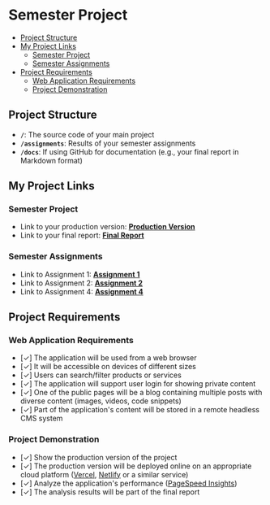 # Semester Project <!-- omit in toc -->

- [Project Structure](#project-structure)
- [My Project Links](#my-project-links)
  - [Semester Project](#semester-project)
  - [Semester Assignments](#semester-assignments)
- [Project Requirements](#project-requirements)
  - [Web Application Requirements](#web-application-requirements)
  - [Project Demonstration](#project-demonstration)

## Project Structure

- **`/`**: The source code of your main project
- **`/assignments`**: Results of your semester assignments
- **`/docs`**: If using GitHub for documentation (e.g., your final report in Markdown format)

## My Project Links

### Semester Project

- Link to your production version: [**Production Version**](https://hci-project-l5h7alabx-iva-pleics-projects.vercel.app/) 
- Link to your final report: [**Final Report**](https://www.notion.so/NextReads-Search-discover-and-organize-your-books-2610424e489a80b7b89dcde756d059a2?source=copy_link)
<!-- Add more as necessary -->

### Semester Assignments

- Link to Assignment 1: [**Assignment 1**](https://github.com/ivapleic/HCI/tree/main/assignments/Assignment%201)
- Link to Assignment 2: [**Assignment 2**](https://github.com/ivapleic/HCI/tree/main/assignments/Assignment%202) 
- Link to Assignment 4: [**Assignment 4**](https://github.com/ivapleic/HCI/tree/main/assignments/Assignment%204)
<!-- Add more assignments as necessary -->

## Project Requirements

### Web Application Requirements

- [✓] The application will be used from a web browser
- [✓] It will be accessible on devices of different sizes
- [✓] Users can search/filter products or services
- [✓] The application will support user login for showing private content
- [✓] One of the public pages will be a blog containing multiple posts with diverse content (images, videos, code snippets)
- [✓] Part of the application's content will be stored in a remote headless CMS system

### Project Demonstration

- [✓] Show the production version of the project
- [✓] The production version will be deployed online on an appropriate cloud platform ([Vercel](https://vercel.com), [Netlify](https://www.netlify.com/) or a similar service)
- [✓] Analyze the application's performance ([PageSpeed Insights](https://pagespeed.web.dev/))
- [✓] The analysis results will be part of the final report
